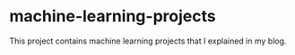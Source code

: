 # machine-learning-projects

This project contains machine learning projects that I explained in my blog.
